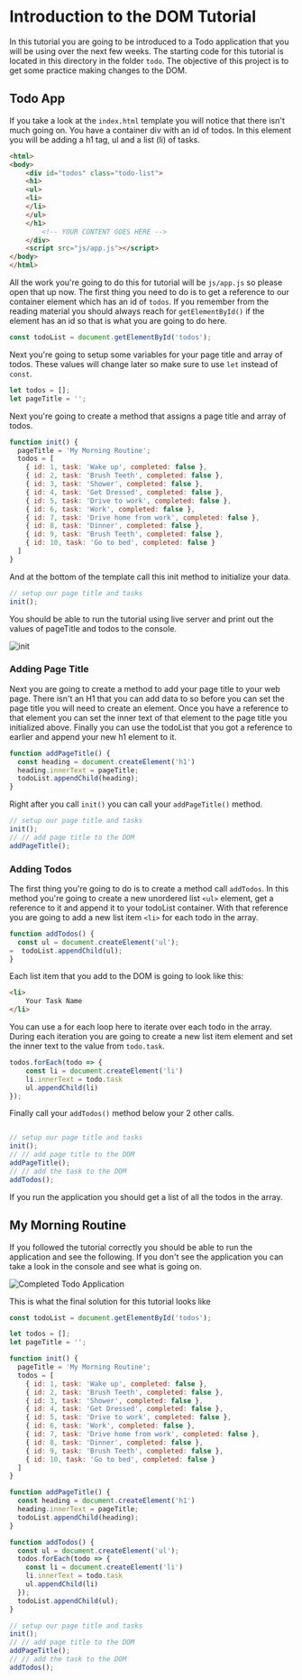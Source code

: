 # Introduction to the DOM Tutorial

In this tutorial you are going to be introduced to a Todo application that you will be using over the next few weeks. The starting code for this tutorial is located in this directory in the folder `todo`. The objective of this project is to get some practice making changes to the DOM. 

## Todo App

If you take a look at the `index.html` template you will notice that there isn't much going on. You have a container div with an id of todos. In this element you will be adding a h1 tag, ul and a list (li) of tasks. 

```html
<html>
<body>
    <div id="todos" class="todo-list">
    <h1> 
    <ul>
    <li>
    </li>
    </ul> 
    </h1>
        <!-- YOUR CONTENT GOES HERE -->
    </div>
    <script src="js/app.js"></script>
</body>
</html>
```

All the work you're going to do this for tutorial will be `js/app.js` so please open that up now. The first thing you need to do is to get a reference to our container element which has an id of `todos`. If you remember from the reading material you should always reach for `getElementById()` if the element has an id so that is what you are going to do here.

```js
const todoList = document.getElementById('todos');
```

Next you're going to setup some variables for your page title and array of todos. These values will change later so make sure to use `let` instead of `const`.

```js
let todos = [];
let pageTitle = '';
```

Next you're going to create a method that assigns a page title and array of todos. 

```js
function init() {
  pageTitle = 'My Morning Routine';
  todos = [
    { id: 1, task: 'Wake up', completed: false },
    { id: 2, task: 'Brush Teeth', completed: false },
    { id: 3, task: 'Shower', completed: false },
    { id: 4, task: 'Get Dressed', completed: false },
    { id: 5, task: 'Drive to work', completed: false },
    { id: 6, task: 'Work', completed: false },
    { id: 7, task: 'Drive home from work', completed: false },
    { id: 8, task: 'Dinner', completed: false },
    { id: 9, task: 'Brush Teeth', completed: false },
    { id: 10, task: 'Go to bed', completed: false }
  ]
}
```

And at the bottom of the template call this init method to initialize your data. 

```js
// setup our page title and tasks
init();
```

You should be able to run the tutorial using live server and print out the values of pageTitle and todos to the console.

![init](img/init-console.png)

### Adding Page Title

Next you are going to create a method to add your page title to your web page. There isn't an H1 that you can add data to so before you can set the page title you will need to create an element. Once you have a reference to that element you can set the inner text of that element to the page title you initialized above. Finally you can use the todoList that you got a reference to earlier and append your new h1 element to it. 

```js
function addPageTitle() {
  const heading = document.createElement('h1')
  heading.innerText = pageTitle;
  todoList.appendChild(heading);
}
```

Right after you call `init()` you can call your `addPageTitle()` method. 

```js
// setup our page title and tasks
init();
// // add page title to the DOM
addPageTitle();
```

### Adding Todos

The first thing you're going to do is to create a method call `addTodos`. In this method you're going to create a new unordered list `<ul>` element, get a reference to it and append it to your todoList container. With that reference you are going to add a new list item `<li>` for each todo in the array. 

```js
function addTodos() {
  const ul = document.createElement('ul');
=  todoList.appendChild(ul);
}

```

Each list item that you add to the DOM is going to look like this: 

``` html
<li>
    Your Task Name
</li>
```

You can use a for each loop here to iterate over each todo in the array. During each iteration you are going to create a new list item element and set the inner text to the value from `todo.task`.

```js
todos.forEach(todo => {
    const li = document.createElement('li')
    li.innerText = todo.task
    ul.appendChild(li)
});
```

Finally call your `addTodos()` method below your 2 other calls. 

```js

// setup our page title and tasks
init();
// // add page title to the DOM
addPageTitle();
// // add the task to the DOM
addTodos();
```

If you run the application you should get a list of all the todos in the array.

## My Morning Routine

If you followed the tutorial correctly you should be able to run the application and see the following. If you don't see the application you can take a look in the console and see what is going on.


![Completed Todo Application](img/todo-completed.png)

This is what the final solution for this tutorial looks like

```js
const todoList = document.getElementById('todos');

let todos = [];
let pageTitle = '';

function init() {
  pageTitle = 'My Morning Routine';
  todos = [
    { id: 1, task: 'Wake up', completed: false },
    { id: 2, task: 'Brush Teeth', completed: false },
    { id: 3, task: 'Shower', completed: false },
    { id: 4, task: 'Get Dressed', completed: false },
    { id: 5, task: 'Drive to work', completed: false },
    { id: 6, task: 'Work', completed: false },
    { id: 7, task: 'Drive home from work', completed: false },
    { id: 8, task: 'Dinner', completed: false },
    { id: 9, task: 'Brush Teeth', completed: false },
    { id: 10, task: 'Go to bed', completed: false }
  ]
}

function addPageTitle() {
  const heading = document.createElement('h1')
  heading.innerText = pageTitle;
  todoList.appendChild(heading);
}

function addTodos() {
  const ul = document.createElement('ul');
  todos.forEach(todo => {
    const li = document.createElement('li')
    li.innerText = todo.task
    ul.appendChild(li)
  });
  todoList.appendChild(ul);
}

// setup our page title and tasks
init();
// // add page title to the DOM
addPageTitle();
// // add the task to the DOM
addTodos();

```

